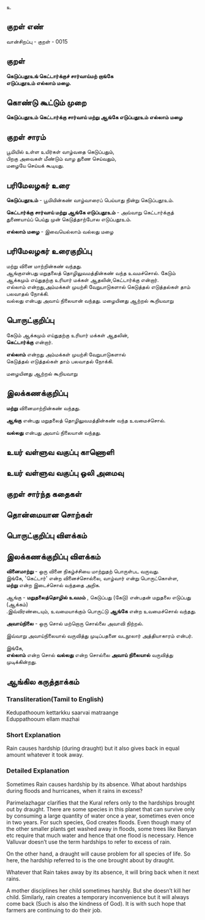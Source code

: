 உ

## குறள் எண் 

வான்சிறப்பு - குறள் - 0015
## குறள் 

**கெடுப்பதூஉங் கெட்டார்க்குச் சார்வாய்மற் றாங்கே  
எடுப்பதூஉம் எல்லாம் மழை.**  

## கொண்டு கூட்டும் முறை

**கெடுப்பதூஉம் கெட்டார்க்கு சார்வாய் மற்று ஆங்கே எடுப்பதூஉம் எல்லாம் மழை**  

## குறள் சாரம் 

பூமியில் உள்ள உயிர்கள் வாழ்வதை கெடுப்பதும்,  
பிறகு அவைகள் மீண்டும் வாழ துணை செய்வதும்,  
மழையே செய்யக் கூடியது.

## பரிமேலழகர் உரை

**கெடுப்பதூஉம்** - பூமியின்கண் வாழ்வாரைப் பெய்யாது நின்று கெடுப்பதூஉம்.  

**கெட்டார்க்கு சார்வாய் மற்று ஆங்கே எடுப்பதூஉம்** - அவ்வாறு கெட்டார்க்குத் துணையாய்ப் பெய்து முன் கெடுத்தாற்போல எடுப்பதூஉம்.  

**எல்லாம் மழை** - இவையெல்லாம் வல்லது மழை

## பரிமேலழகர் உரைகுறிப்பு   

மற்று வினை மாற்றின்கண் வந்தது.  
ஆங்குஎன்பது மறுதலைத் தொழிலுவமத்தின்கண் வந்த உவமச்சொல்.
கேடும் ஆக்கமும் எய்துதற்கு உரியார் மக்கள் ஆதலின்,கெட்டார்க்கு என்றார்.  
எல்லாம் என்றது,அம்மக்கள் முயற்சி வேறுபாடுகளால் கெடுத்தல் எடுத்தல்கள் தாம் பலவாதல் நோக்கி.  
வல்லது என்பது அவாய் நிலையான் வந்தது. 
மழையினது ஆற்றல் கூறியவாறு  

## பொருட்குறிப்பு 

கேடும் ஆக்கமும் எய்துதற்கு உரியார் மக்கள் ஆதலின்,  
**கெட்டார்க்கு** என்றார். 

**எல்லாம்** என்றது அம்மக்கள் முயற்சி வேறுபாடுகளால்  
கெடுத்தல் எடுத்தல்கள் தாம் பலவாதல் நோக்கி.  

மழையினது ஆற்றல் கூறியவாறு

## இலக்கணக்குறிப்பு  

**மற்று** வினைமாற்றின்கண் வந்தது.  

**ஆங்கு** என்பது மறுதலைத் தொழிலுவமத்தின்கண் வந்த உவமைச்சொல்.  

**வல்லது** என்பது அவாய் நிலையான் வந்தது.  

## உயர் வள்ளுவ வகுப்பு காணொளி


## உயர் வள்ளுவ வகுப்பு ஒலி அமைவு 

 
## குறள் சார்ந்த கதைகள் 


## தொன்மையான சொற்கள்


## பொருட்குறிப்பு விளக்கம்


## இலக்கணக்குறிப்பு விளக்கம்  

**வினைமாற்று** - ஒரு வினை நிகழ்ச்சியை மாற்றுதற் பொருள்பட வருவது.  
இங்கே, 'கெட்டார்' என்ற வினைச்சொல்லை, வாழ்வார் என்று பொருட்கொள்ள,   
**மற்று** என்ற இடைச்சொல் வந்ததை அறிக.  

ஆங்கு - **மறுதலைத்தொழில் உவமம்** , கெடுப்பது (கேடு) என்பதன் மறுதலை எடுப்பது (ஆக்கம்)  
.இவ்விரண்டையும், உவமையாக்கும் பொருட்டு **ஆங்கே** என்ற உவமைச்சொல் வந்தது.

**அவாய்நிலை** - ஒரு சொல் மற்றொரு சொல்லை அவாவி நிற்றல்.  

இவ்வாறு அவாய்நிலையால் வருவித்து முடிப்பதனை வடநூலார் அத்தியாகாரம் என்பர்.  

இங்கே,  
**எல்லாம்** என்ற சொல் **வல்லது** என்ற சொல்லை **அவாய் நிலையால்** வருவித்து முடிக்கின்றது.

## ஆங்கில கருத்தாக்கம் 
### Transliteration(Tamil to English)   
Kedupathooum kettarkku saarvai matraange  
Eduppathooum ellam mazhai

### Short Explanation  
Rain causes hardship (during draught) but it also gives back in equal amount whatever it took away.  

### Detailed Explanation 
Sometimes Rain causes hardship by its absence. What about hardships during floods and hurricanes, when it rains in excess?  

Parimelazhagar clarifies that the Kural refers only to the hardships brought out by draught. There are some species in this planet that can survive only by consuming a large quantity of water once a year, sometimes even once in two years. For such species, God creates floods. Even though many of the other smaller plants get washed away in floods, some trees like Banyan etc require that much water and hence that one flood is necessary. Hence Valluvar doesn’t use the term hardships to refer to excess of rain.  

On the other hand, a draught will cause problem for all species of life. So here, the hardship referred to is the one brought about by draught.   

Whatever that Rain takes away by its absence, it will bring back when it next rains.  

A mother disciplines her child sometimes harshly. But she doesn’t kill her child. Similarly, rain creates a temporary inconvenience but it will always come back (Such is also the kindness of God). It is with such hope that farmers are continuing to do their job.
